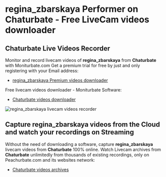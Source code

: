 # regina_zbarskaya Performer on Chaturbate - Free LiveCam videos downloader

## Chaturbate Live Videos Recorder

Monitor and record livecam videos of **regina_zbarskaya** from **Chaturbate** with Moniturbate.com
Get a premium trial for free by just and only registering with your Email address:
* [regina_zbarskaya Premium videos downloader](https://moniturbate.com/request-demo-licence-key.html)

Free livecam videos downloader - Moniturbate Software:
* [Chaturbate videos downloader](https://moniturbate.com/moniturbate-download-software.html)

![regina_zbarskaya livecam videos recorder](https://peachurnet.com/templates/moniturbate-software.png)


## Capture regina_zbarskaya videos from the Cloud and watch your recordings on Streaming

Without the need of downloading a software, capture **regina_zbarskaya** livecam videos from **Chaturbate** 100% online.
Watch Livecam archives from **Chaturbate** unlimitedly from thousands of existing recordings, only on Peachurbate.com and its websites network:
* [Chaturbate videos archives](https://peachurnet.com/)